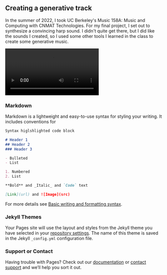 ## Creating a generative track

In the summer of 2022, I took UC Berkeley's Music 158A: Music and Computing with CNMAT Technologies. For my final project, I set out to synthesize a convincing harp sound. I didn't quite get there, but I did like the sounds I created, so I used some other tools I learned in the class to create some generative music.

![full track](videos/fullaudio.mp4)

### Markdown

Markdown is a lightweight and easy-to-use syntax for styling your writing. It includes conventions for

```markdown
Syntax higlshlighted code block

# Header 1
## Header 2
### Header 3

- Bulleted
- List

1. Numbered
2. List

**Bold** and _Italic_ and `Code` text

[Link](url) and ![Image](src)
```

For more details see [Basic writing and formatting syntax](https://docs.github.com/en/github/writing-on-github/getting-started-with-writing-and-formatting-on-github/basic-writing-and-formatting-syntax).

### Jekyll Themes

Your Pages site will use the layout and styles from the Jekyll theme you have selected in your [repository settings](https://github.com/bcylincoln/spaceharps/settings/pages). The name of this theme is saved in the Jekyll `_config.yml` configuration file.

### Support or Contact

Having trouble with Pages? Check out our [documentation](https://docs.github.com/categories/github-pages-basics/) or [contact support](https://support.github.com/contact) and we’ll help you sort it out.
